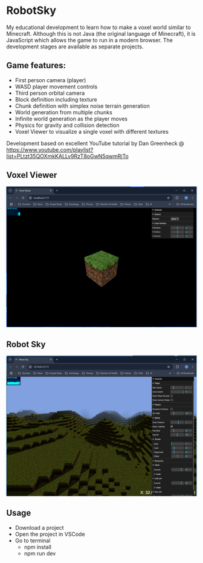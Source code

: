 # RobotSky
My educational development to learn how to make a voxel world similar to Minecraft. Although this is not Java (the original language of Minecraft), it is JavaScript which allows the game to run in a modern browser. The development stages are available as separate projects.

## Game features:
- First person camera (player)
- WASD player movement controls
- Third person orbital camera
- Block definition including texture
- Chunk definition with simplex noise terrain generation
- World generation from multiple chunks
- Infinite world generation as the player moves
- Physics for gravity and collision detection
- Voxel Viewer to visualize a single voxel with different textures

Development based on excellent YouTube tutorial by Dan Greenheck @ https://www.youtube.com/playlist?list=PLtzt35QOXmkKALLv9RzT8oGwN5qwmRjTo

## Voxel Viewer

![Screenshot](images/Voxel-Viewer.png)

## Robot Sky

![Screenshot](images/Robot-Sky-Final.png)

## Usage
- Download a project
- Open the project in VSCode
- Go to terminal
  - npm install
  - npm run dev

